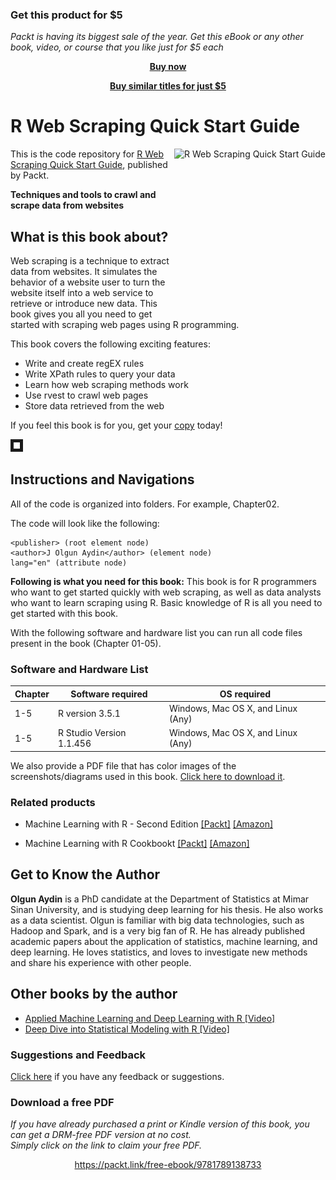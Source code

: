 
### Get this product for $5

<i>Packt is having its biggest sale of the year. Get this eBook or any other book, video, or course that you like just for $5 each</i>


<b><p align='center'>[Buy now](https://packt.link/9781789138733)</p></b>


<b><p align='center'>[Buy similar titles for just $5](https://subscription.packtpub.com/search)</p></b>


# R Web Scraping Quick Start Guide

<a href="https://www.packtpub.com/big-data-and-business-intelligence/r-web-scraping-quick-start-guide?utm_source=github&utm_medium=repository&utm_campaign=9781789138733"><img src="https://d255esdrn735hr.cloudfront.net/sites/default/files/imagecache/ppv4_main_book_cover/B10820_cover.png" alt="R Web Scraping Quick Start Guide" height="256px" align="right"></a>

This is the code repository for [R Web Scraping Quick Start Guide](https://www.packtpub.com/big-data-and-business-intelligence/r-web-scraping-quick-start-guide?utm_source=github&utm_medium=repository&utm_campaign=9781789138733), published by Packt.

**Techniques and tools to crawl and scrape data from websites**

## What is this book about?
Web scraping is a technique to extract data from websites. It simulates the behavior of a website user to turn the website itself into a web service to retrieve or introduce new data. This book gives you all you need to get started with scraping web pages using R programming.

This book covers the following exciting features:
* Write and create regEX rules
* Write XPath rules to query your data
* Learn how web scraping methods work
* Use rvest to crawl web pages
* Store data retrieved from the web

If you feel this book is for you, get your [copy](https://www.amazon.com/dp/1789138736) today!

<a href="https://www.packtpub.com/?utm_source=github&utm_medium=banner&utm_campaign=GitHubBanner"><img src="https://raw.githubusercontent.com/PacktPublishing/GitHub/master/GitHub.png" 
alt="https://www.packtpub.com/" border="5" /></a>


## Instructions and Navigations
All of the code is organized into folders. For example, Chapter02.

The code will look like the following:
```
<publisher> (root element node)
<author>J Olgun Aydin</author> (element node)
lang="en" (attribute node)
```

**Following is what you need for this book:**
This book is for R programmers who want to get started quickly with web scraping, as well as data analysts who want to learn scraping using R. Basic knowledge of R is all you need to get started with this book.

With the following software and hardware list you can run all code files present in the book (Chapter 01-05).

### Software and Hardware List

| Chapter  | Software required                   | OS required                        |
| -------- | ------------------------------------| -----------------------------------|
| 1-5      | R version 3.5.1                     | Windows, Mac OS X, and Linux (Any) |
| 1-5      | R Studio Version 1.1.456            | Windows, Mac OS X, and Linux (Any) |



We also provide a PDF file that has color images of the screenshots/diagrams used in this book. [Click here to download it](http://www.packtpub.com/sites/default/files/downloads/9781789138733_ColorImages.pdf).

### Related products 
* Machine Learning with R - Second Edition [[Packt]](https://www.packtpub.com/big-data-and-business-intelligence/machine-learning-r-second-edition?utm_source=github&utm_medium=repository&utm_campaign=9781784393908) [[Amazon]](https://www.amazon.com/dp/1784393908)

* Machine Learning with R Cookbookt [[Packt]](https://www.packtpub.com/big-data-and-business-intelligence/machine-learning-r-cookbook?utm_source=github&utm_medium=repository&utm_campaign=9781783982042) [[Amazon]](https://www.amazon.com/dp/1783982047)

## Get to Know the Author
**Olgun Aydin**
is a PhD candidate at the Department of Statistics at Mimar Sinan University, and is studying deep learning for his thesis. He also works as a data scientist.
Olgun is familiar with big data technologies, such as Hadoop and Spark, and is a very big fan of R. He has already published academic papers about the application of statistics, machine learning, and deep learning. 
He loves statistics, and loves to investigate new methods and share his experience with other people.


## Other books by the author
* [Applied Machine Learning and Deep Learning with R [Video]](https://www.packtpub.com/big-data-and-business-intelligence/applied-machine-learning-deep-learning-r-video?utm_source=github&utm_medium=repository&utm_campaign=9781788394673)
* [Deep Dive into Statistical Modeling with R [Video]](https://www.packtpub.com/big-data-and-business-intelligence/deep-dive-statistical-modeling-r-video?utm_source=github&utm_medium=repository&utm_campaign=9781788396127)

### Suggestions and Feedback
[Click here](https://docs.google.com/forms/d/e/1FAIpQLSdy7dATC6QmEL81FIUuymZ0Wy9vH1jHkvpY57OiMeKGqib_Ow/viewform) if you have any feedback or suggestions.

### Download a free PDF

 <i>If you have already purchased a print or Kindle version of this book, you can get a DRM-free PDF version at no cost.<br>Simply click on the link to claim your free PDF.</i>
<p align="center"> <a href="https://packt.link/free-ebook/9781789138733">https://packt.link/free-ebook/9781789138733 </a> </p>